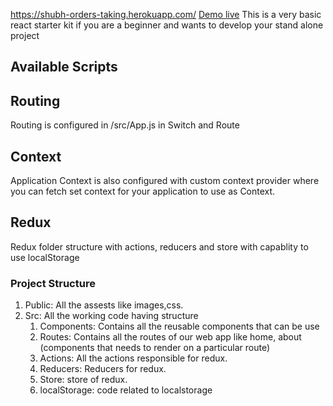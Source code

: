 https://shubh-orders-taking.herokuapp.com/
[Demo live](https://shubh-orders-taking.herokuapp.com/)
This is a very basic react starter kit if you are a beginner and wants to develop your stand alone project

## Available Scripts



## Routing

Routing is configured in /src/App.js in Switch and Route

## Context

Application Context is also configured with custom context provider where you can fetch set context for your application to use as Context.

## Redux

Redux folder structure with actions, reducers and store with capablity to use localStorage

### Project Structure
  1. Public: All the assests like images,css.
  2. Src: All the working code having structure 
     1. Components: Contains all the reusable components that can be use
     2. Routes: Contains all the routes of our web app like home, about (components that needs to render on a particular route)
     3. Actions: All the actions responsible for redux.
     4. Reducers: Reducers for redux.
     5. Store: store of redux.
     6. localStorage: code related to localstorage
